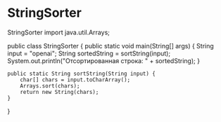 # StringSorter
StringSorter
import java.util.Arrays;

public class StringSorter {
    public static void main(String[] args) {
        String input = "openai";
        String sortedString = sortString(input);
        System.out.println("Отсортированная строка: " + sortedString);
    }

    public static String sortString(String input) {
        char[] chars = input.toCharArray();
        Arrays.sort(chars);
        return new String(chars);
    }
}
